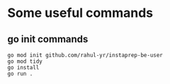 # Some useful commands

## go init commands
    go mod init github.com/rahul-yr/instaprep-be-user
    go mod tidy
    go install
    go run .
